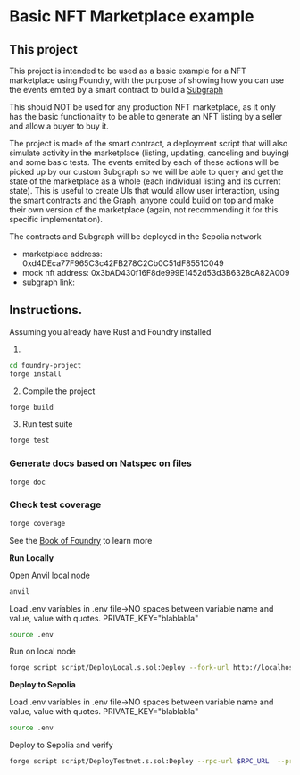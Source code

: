 # Basic NFT Marketplace example

## This project

This project is intended to be used as a basic example for a NFT marketplace using Foundry, with the purpose of showing how you can use the events emited by a smart contract to build a [Subgraph](https://thegraph.com/)

This should NOT be used for any production NFT marketplace, as it only has the basic functionality to be able to generate an NFT listing by a seller and allow a buyer to buy it.

The project is made of the smart contract, a deployment script that will also simulate activity in the marketplace (listing, updating, canceling and buying) and some basic tests. The events emited by each of these actions will be picked up by our custom Subgraph so we will be able to query and get the state of the marketplace as a whole (each individual listing and its current state). This is useful to create UIs that would allow user interaction, using the smart contracts and the Graph, anyone could build on top and make their own version of the marketplace (again, not recommending it for this specific implementation).

The contracts and Subgraph will be deployed in the Sepolia network
- marketplace address: 0xd4DEca77F965C3c42FB278C2Cb0C51dF8551C049
- mock nft address: 0x3bAD430f16F8de999E1452d53d3B6328cA82A009
- subgraph link: []() 

## Instructions.
Assuming you already have Rust and Foundry installed

1. 
```bash
cd foundry-project
forge install
```
2. Compile the project
```bash
forge build
``` 
3. Run test suite
```bash
forge test
```

### Generate docs based on Natspec on files

```bash
forge doc
```

### Check test coverage 
```bash
forge coverage
```

See the [Book of Foundry](https://book.getfoundry.sh/projects/working-on-an-existing-project.html) to learn more

**Run Locally**

Open Anvil local node
```bash
anvil
```
Load .env variables 
in .env file->NO spaces between variable name and value, value with quotes. PRIVATE_KEY="blablabla"
```bash
source .env
```
Run on local node
```bash
forge script script/DeployLocal.s.sol:Deploy --fork-url http://localhost:8545  --private-key $PRIVATE_KEY_DEPLOYER --broadcast 
```

**Deploy to Sepolia**

Load .env variables 
in .env file->NO spaces between variable name and value, value with quotes. PRIVATE_KEY="blablabla"
```bash
source .env
```
Deploy to Sepolia and verify
```bash
forge script script/DeployTestnet.s.sol:Deploy --rpc-url $RPC_URL  --private-key $PRIVATE_KEY --broadcast --verify --etherscan-api-key $ETHERSCAN_API_KEY -vvvv
```
